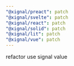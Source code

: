 ```yaml
---
"@xignal/preact": patch
"@xignal/svelte": patch
"@xignal/react": patch
"@xignal/solid": patch
"@xignal/lit": patch
"@xignal/vue": patch
---
```


refactor use signal value
